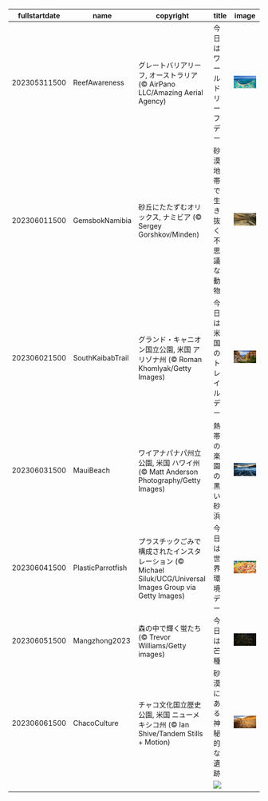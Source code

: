 |fullstartdate|name|copyright|title|image|
|--|--|--|--|--|
202305311500|ReefAwareness|グレートバリアリーフ, オーストラリア (© AirPano LLC/Amazing Aerial Agency)|今日はワールドリーフデー|![](/ja-JP/2023/06/202305311500ReefAwareness.jpg)|
202306011500|GemsbokNamibia|砂丘にたたずむオリックス, ナミビア (© Sergey Gorshkov/Minden)|砂漠地帯で生き抜く不思議な動物|![](/ja-JP/2023/06/202306011500GemsbokNamibia.jpg)|
202306021500|SouthKaibabTrail|グランド・キャニオン国立公園, 米国 アリゾナ州 (© Roman Khomlyak/Getty Images)|今日は米国のトレイルデー|![](/ja-JP/2023/06/202306021500SouthKaibabTrail.jpg)|
202306031500|MauiBeach|ワイアナパナパ州立公園, 米国 ハワイ州 (© Matt Anderson Photography/Getty Images)|熱帯の楽園の黒い砂浜|![](/ja-JP/2023/06/202306031500MauiBeach.jpg)|
202306041500|PlasticParrotfish|プラスチックごみで構成されたインスタレーション (© Michael Siluk/UCG/Universal Images Group via Getty Images)|今日は世界環境デー|![](/ja-JP/2023/06/202306041500PlasticParrotfish.jpg)|
202306051500|Mangzhong2023|森の中で輝く蛍たち (© Trevor Williams/Getty images)|今日は芒種|![](/ja-JP/2023/06/202306051500Mangzhong2023.jpg)|
202306061500|ChacoCulture|チャコ文化国立歴史公園, 米国 ニューメキシコ州 (© Ian Shive/Tandem Stills + Motion)|砂漠にある神秘的な遺跡|![](/ja-JP/2023/06/202306061500ChacoCulture.jpg)|
||||![](/ja-JP/2023/06/.jpg)|
